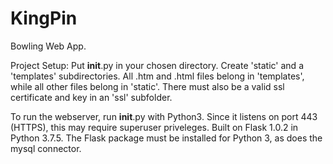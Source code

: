 # KingPin
Bowling Web App. 


Project Setup:
Put __init__.py in your chosen directory. Create  'static' and a 'templates' subdirectories. All .htm and .html files belong in 'templates', while all other files belong in 'static'. There must also be a valid ssl certificate and key in an 'ssl' subfolder. 

To run the webserver, run __init__.py with Python3. Since it listens on port 443 (HTTPS), this may require superuser priveleges. 
Built on Flask 1.0.2 in Python 3.7.5. The Flask package must be installed for Python 3, as does the mysql connector.

